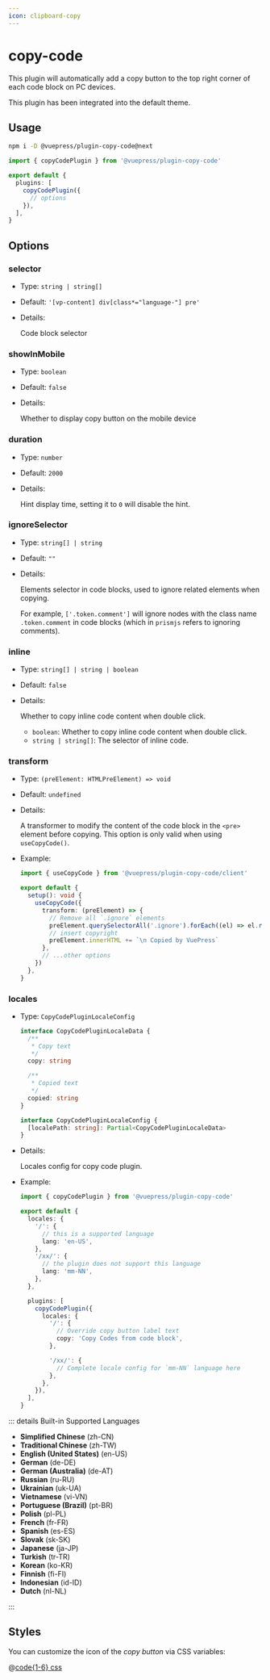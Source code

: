 ```yaml
---
icon: clipboard-copy
---
```


# copy-code

<NpmBadge package="@vuepress/plugin-copy-code" />

This plugin will automatically add a copy button to the top right corner of each code block on PC devices.

This plugin has been integrated into the default theme.

## Usage

```bash
npm i -D @vuepress/plugin-copy-code@next
```

```ts title=".vuepress/config.ts"
import { copyCodePlugin } from '@vuepress/plugin-copy-code'

export default {
  plugins: [
    copyCodePlugin({
      // options
    }),
  ],
}
```

## Options

### selector

- Type: `string | string[]`
- Default: `'[vp-content] div[class*="language-"] pre'`
- Details:

  Code block selector

### showInMobile

- Type: `boolean`
- Default: `false`
- Details:

  Whether to display copy button on the mobile device

### duration

- Type: `number`
- Default: `2000`
- Details:

  Hint display time, setting it to `0` will disable the hint.

### ignoreSelector

- Type: `string[] | string`
- Default: `""`
- Details:

  Elements selector in code blocks, used to ignore related elements when copying.

  For example, `['.token.comment']` will ignore nodes with the class name `.token.comment` in code blocks (which in `prismjs` refers to ignoring comments).

### inline

- Type: `string[] | string | boolean`
- Default: `false`
- Details:

  Whether to copy inline code content when double click.

  - `boolean`: Whether to copy inline code content when double click.
  - `string | string[]`: The selector of inline code.

### transform <Badge type="tip" text="Composables API Only" />

- Type: `(preElement: HTMLPreElement) => void`
- Default: `undefined`
- Details:

  A transformer to modify the content of the code block in the `<pre>` element before copying. This option is only valid when using `useCopyCode()`.

- Example:

  ```ts title=".vuepress/client.ts"
  import { useCopyCode } from '@vuepress/plugin-copy-code/client'

  export default {
    setup(): void {
      useCopyCode({
        transform: (preElement) => {
          // Remove all `.ignore` elements
          preElement.querySelectorAll('.ignore').forEach((el) => el.remove())
          // insert copyright
          preElement.innerHTML += `\n Copied by VuePress`
        },
        // ...other options
      })
    },
  }
  ```

### locales

- Type: `CopyCodePluginLocaleConfig`

  ```ts
  interface CopyCodePluginLocaleData {
    /**
     * Copy text
     */
    copy: string

    /**
     * Copied text
     */
    copied: string
  }

  interface CopyCodePluginLocaleConfig {
    [localePath: string]: Partial<CopyCodePluginLocaleData>
  }
  ```

- Details:

  Locales config for copy code plugin.

- Example:

  ```ts title=".vuepress/config.ts"
  import { copyCodePlugin } from '@vuepress/plugin-copy-code'

  export default {
    locales: {
      '/': {
        // this is a supported language
        lang: 'en-US',
      },
      '/xx/': {
        // the plugin does not support this language
        lang: 'mm-NN',
      },
    },

    plugins: [
      copyCodePlugin({
        locales: {
          '/': {
            // Override copy button label text
            copy: 'Copy Codes from code block',
          },

          '/xx/': {
            // Complete locale config for `mm-NN` language here
          },
        },
      }),
    ],
  }
  ```

::: details Built-in Supported Languages

- **Simplified Chinese** (zh-CN)
- **Traditional Chinese** (zh-TW)
- **English (United States)** (en-US)
- **German** (de-DE)
- **German (Australia)** (de-AT)
- **Russian** (ru-RU)
- **Ukrainian** (uk-UA)
- **Vietnamese** (vi-VN)
- **Portuguese (Brazil)** (pt-BR)
- **Polish** (pl-PL)
- **French** (fr-FR)
- **Spanish** (es-ES)
- **Slovak** (sk-SK)
- **Japanese** (ja-JP)
- **Turkish** (tr-TR)
- **Korean** (ko-KR)
- **Finnish** (fi-FI)
- **Indonesian** (id-ID)
- **Dutch** (nl-NL)

:::

## Styles

You can customize the icon of the _copy button_ via CSS variables:

@[code{1-6} css](@vuepress/plugin-copy-code/src/client/styles/vars.css)
